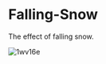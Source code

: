 # Falling-Snow
The effect of falling snow.

![1wv16e](https://user-images.githubusercontent.com/29843204/31058671-a90afee8-a6f7-11e7-8905-67df053aad03.gif)
